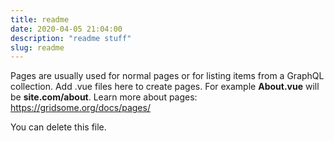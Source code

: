 ```yaml
---
title: readme
date: 2020-04-05 21:04:00
description: "readme stuff"
slug: readme
---
```


Pages are usually used for normal pages or for listing items from a GraphQL collection.
Add .vue files here to create pages. For example **About.vue** will be **site.com/about**.
Learn more about pages: https://gridsome.org/docs/pages/

You can delete this file.
